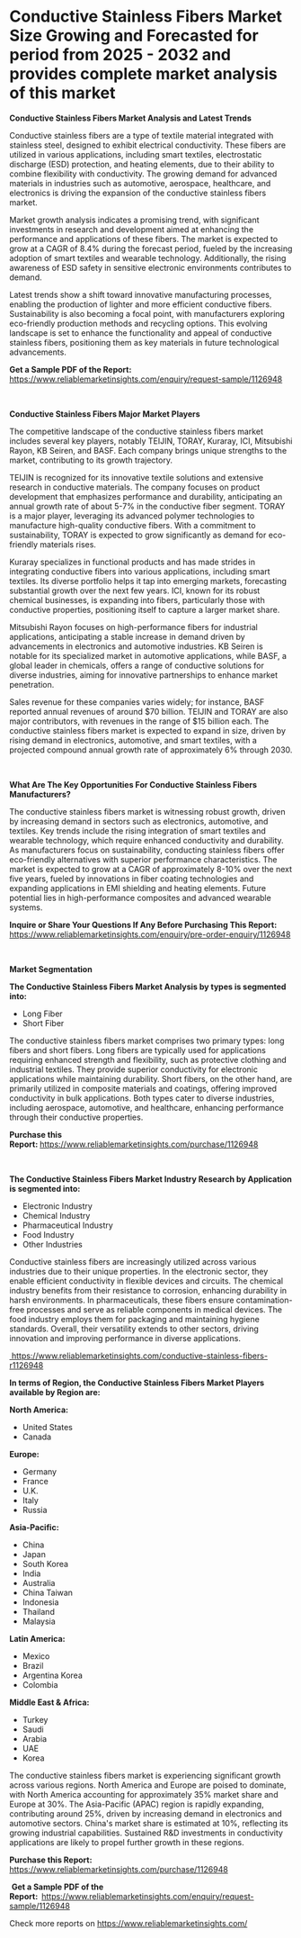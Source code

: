 <p><h1>Conductive Stainless Fibers Market Size Growing and Forecasted for period from 2025 - 2032 and provides complete market analysis of this market</h1></p><p><strong>Conductive Stainless Fibers Market Analysis and Latest Trends</strong></p>
<p><p>Conductive stainless fibers are a type of textile material integrated with stainless steel, designed to exhibit electrical conductivity. These fibers are utilized in various applications, including smart textiles, electrostatic discharge (ESD) protection, and heating elements, due to their ability to combine flexibility with conductivity. The growing demand for advanced materials in industries such as automotive, aerospace, healthcare, and electronics is driving the expansion of the conductive stainless fibers market.</p><p>Market growth analysis indicates a promising trend, with significant investments in research and development aimed at enhancing the performance and applications of these fibers. The market is expected to grow at a CAGR of 8.4% during the forecast period, fueled by the increasing adoption of smart textiles and wearable technology. Additionally, the rising awareness of ESD safety in sensitive electronic environments contributes to demand.</p><p>Latest trends show a shift toward innovative manufacturing processes, enabling the production of lighter and more efficient conductive fibers. Sustainability is also becoming a focal point, with manufacturers exploring eco-friendly production methods and recycling options. This evolving landscape is set to enhance the functionality and appeal of conductive stainless fibers, positioning them as key materials in future technological advancements.</p></p>
<p><strong>Get a Sample PDF of the Report:&nbsp;</strong> <a href="https://www.reliablemarketinsights.com/enquiry/request-sample/1126948?utm_campaign=3560&utm_medium=2&utm_source=Github&utm_content=ia&utm_term=04042025&utm_id=conductive-stainless-fibers">https://www.reliablemarketinsights.com/enquiry/request-sample/1126948</a></p>
<p>&nbsp;</p>
<p><strong>Conductive Stainless Fibers Major Market Players</strong></p>
<p><p>The competitive landscape of the conductive stainless fibers market includes several key players, notably TEIJIN, TORAY, Kuraray, ICI, Mitsubishi Rayon, KB Seiren, and BASF. Each company brings unique strengths to the market, contributing to its growth trajectory.</p><p>TEIJIN is recognized for its innovative textile solutions and extensive research in conductive materials. The company focuses on product development that emphasizes performance and durability, anticipating an annual growth rate of about 5-7% in the conductive fiber segment. TORAY is a major player, leveraging its advanced polymer technologies to manufacture high-quality conductive fibers. With a commitment to sustainability, TORAY is expected to grow significantly as demand for eco-friendly materials rises.</p><p>Kuraray specializes in functional products and has made strides in integrating conductive fibers into various applications, including smart textiles. Its diverse portfolio helps it tap into emerging markets, forecasting substantial growth over the next few years. ICI, known for its robust chemical businesses, is expanding into fibers, particularly those with conductive properties, positioning itself to capture a larger market share.</p><p>Mitsubishi Rayon focuses on high-performance fibers for industrial applications, anticipating a stable increase in demand driven by advancements in electronics and automotive industries. KB Seiren is notable for its specialized market in automotive applications, while BASF, a global leader in chemicals, offers a range of conductive solutions for diverse industries, aiming for innovative partnerships to enhance market penetration.</p><p>Sales revenue for these companies varies widely; for instance, BASF reported annual revenues of around $70 billion. TEIJIN and TORAY are also major contributors, with revenues in the range of $15 billion each. The conductive stainless fibers market is expected to expand in size, driven by rising demand in electronics, automotive, and smart textiles, with a projected compound annual growth rate of approximately 6% through 2030.</p></p>
<p>&nbsp;</p>
<p><strong>What Are The Key Opportunities For Conductive Stainless Fibers Manufacturers?</strong></p>
<p><p>The conductive stainless fibers market is witnessing robust growth, driven by increasing demand in sectors such as electronics, automotive, and textiles. Key trends include the rising integration of smart textiles and wearable technology, which require enhanced conductivity and durability. As manufacturers focus on sustainability, conducting stainless fibers offer eco-friendly alternatives with superior performance characteristics. The market is expected to grow at a CAGR of approximately 8-10% over the next five years, fueled by innovations in fiber coating technologies and expanding applications in EMI shielding and heating elements. Future potential lies in high-performance composites and advanced wearable systems.</p></p>
<p><strong>Inquire or Share Your Questions If Any Before Purchasing This Report:</strong> <a href="https://www.reliablemarketinsights.com/enquiry/pre-order-enquiry/1126948?utm_campaign=3560&utm_medium=2&utm_source=Github&utm_content=ia&utm_term=04042025&utm_id=conductive-stainless-fibers">https://www.reliablemarketinsights.com/enquiry/pre-order-enquiry/1126948</a></p>
<p>&nbsp;</p>
<p><strong>Market Segmentation</strong></p>
<p><strong>The Conductive Stainless Fibers Market Analysis by types is segmented into:</strong></p>
<p><ul><li>Long Fiber</li><li>Short Fiber</li></ul></p>
<p><p>The conductive stainless fibers market comprises two primary types: long fibers and short fibers. Long fibers are typically used for applications requiring enhanced strength and flexibility, such as protective clothing and industrial textiles. They provide superior conductivity for electronic applications while maintaining durability. Short fibers, on the other hand, are primarily utilized in composite materials and coatings, offering improved conductivity in bulk applications. Both types cater to diverse industries, including aerospace, automotive, and healthcare, enhancing performance through their conductive properties.</p></p>
<p><strong>Purchase this Report:&nbsp;</strong><a href="https://www.reliablemarketinsights.com/purchase/1126948?utm_campaign=3560&utm_medium=2&utm_source=Github&utm_content=ia&utm_term=04042025&utm_id=conductive-stainless-fibers">https://www.reliablemarketinsights.com/purchase/1126948</a></p>
<p>&nbsp;</p>
<p><strong>The Conductive Stainless Fibers Market Industry Research by Application is segmented into:</strong></p>
<p><ul><li>Electronic Industry</li><li>Chemical Industry</li><li>Pharmaceutical Industry</li><li>Food Industry</li><li>Other Industries</li></ul></p>
<p><p>Conductive stainless fibers are increasingly utilized across various industries due to their unique properties. In the electronic sector, they enable efficient conductivity in flexible devices and circuits. The chemical industry benefits from their resistance to corrosion, enhancing durability in harsh environments. In pharmaceuticals, these fibers ensure contamination-free processes and serve as reliable components in medical devices. The food industry employs them for packaging and maintaining hygiene standards. Overall, their versatility extends to other sectors, driving innovation and improving performance in diverse applications.</p></p>
<p><a href="https://www.reliablemarketinsights.com/conductive-stainless-fibers-r1126948?utm_campaign=3560&utm_medium=2&utm_source=Github&utm_content=ia&utm_term=04042025&utm_id=conductive-stainless-fibers">&nbsp;https://www.reliablemarketinsights.com/conductive-stainless-fibers-r1126948</a></p>
<p><strong>In terms of Region, the Conductive Stainless Fibers Market Players available by Region are:</strong></p>
<p>
    <p> <strong> North America: </strong>
        <ul>
            <li>United States</li>
            <li>Canada</li>
        </ul>
        </p> 
    <p> <strong> Europe: </strong>
        <ul>
            <li>Germany</li>
            <li>France</li>
            <li>U.K.</li>
            <li>Italy</li>
            <li>Russia</li>
        </ul>
        </p> 
    <p> <strong> Asia-Pacific: </strong>
        <ul>
            <li>China</li>
            <li>Japan</li>
            <li>South Korea</li>
            <li>India</li>
            <li>Australia</li>
            <li>China Taiwan</li>
            <li>Indonesia</li>
            <li>Thailand</li>
            <li>Malaysia</li>
        </ul>
        </p> 
    <p> <strong> Latin America: </strong>
        <ul>
            <li>Mexico</li>
            <li>Brazil</li>
            <li>Argentina Korea</li>
            <li>Colombia</li>
        </ul>
        </p> 
    <p> <strong> Middle East & Africa: </strong>
        <ul>
            <li>Turkey</li>
            <li>Saudi</li>
            <li>Arabia</li>
            <li>UAE</li>
            <li>Korea</li>
        </ul>
    </p>
    </p>
<p><p>The conductive stainless fibers market is experiencing significant growth across various regions. North America and Europe are poised to dominate, with North America accounting for approximately 35% market share and Europe at 30%. The Asia-Pacific (APAC) region is rapidly expanding, contributing around 25%, driven by increasing demand in electronics and automotive sectors. China's market share is estimated at 10%, reflecting its growing industrial capabilities. Sustained R&D investments in conductivity applications are likely to propel further growth in these regions.</p></p>
<p><strong>Purchase this Report: </strong><a href="https://www.reliablemarketinsights.com/purchase/1126948?utm_campaign=3560&utm_medium=2&utm_source=Github&utm_content=ia&utm_term=04042025&utm_id=conductive-stainless-fibers">https://www.reliablemarketinsights.com/purchase/1126948</a></p>
<p>&nbsp;<strong>Get a Sample PDF of the Report:&nbsp;&nbsp;</strong><a href="https://www.reliablemarketinsights.com/enquiry/request-sample/1126948?utm_campaign=3560&utm_medium=2&utm_source=Github&utm_content=ia&utm_term=04042025&utm_id=conductive-stainless-fibers">https://www.reliablemarketinsights.com/enquiry/request-sample/1126948</a></p>
<p><strong></strong></p>
<p>Check more reports on <a href="https://www.reliablemarketinsights.com/?utm_campaign=3560&utm_medium=2&utm_source=Github&utm_content=ia&utm_term=04042025&utm_id=conductive-stainless-fibers">https://www.reliablemarketinsights.com/</a></p>